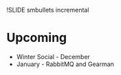 !SLIDE smbullets incremental
# Upcoming #
* Winter Social - December
* January - RabbitMQ and Gearman